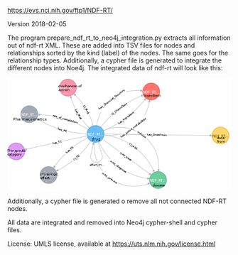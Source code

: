 https://evs.nci.nih.gov/ftp1/NDF-RT/

Version 2018-02-05

The program prepare_ndf_rt_to_neo4j_integration.py extracts all information out of ndf-rt XML. These are added into TSV files for nodes and relationships sorted by the kind (label) of the nodes. The same goes for the relationship types. Additionally, a cypher file is generated to integrate the different nodes into Noe4j. The integrated data of ndf-rt will look like this:

![er_diagram](ndf-rt.png)

Additionally, a cypher file is generated o remove all not connected NDF-RT nodes.


All data are integrated and removed into Neo4j cypher-shell and cypher files.

License: UMLS license, available at https://uts.nlm.nih.gov/license.html

